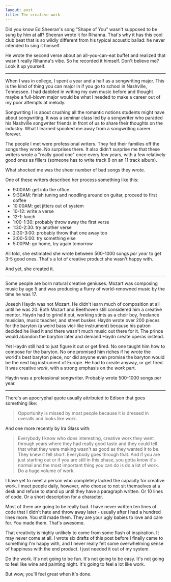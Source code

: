 ```yaml
---
layout: post
title: The creative work
---
```


Did you know Ed Sheeran's song "Shape of You" wasn't supposed to be sung by him at all? Sheeran wrote it for Rihanna. That's why it has this cool club beat that is so wildly different from his typical acoustic ballad: he never intended to sing it himself. 

He wrote the second verse about an all-you-can-eat buffet and realized that wasn't really Rihanna's vibe. So he recorded it himself. Don't believe me? Look it up yourself. 

*** 

When I was in college, I spent a year and a half as a songwriting major. This is the kind of thing you can major in if you go to school in Nashville, Tennessee. I had dabbled in writing my own music before and thought maybe a full-blown major would be what I needed to make a career out of my poor attempts at melody. 

Songwriting I is about crushing all the romantic notions students might have about songwriting. It was a seminar class led by a songwriter who paraded his Nashville songwriter friends in front of us to share their thoughts on the industry. What I learned spooked me away from a songwriting career forever.

The people I met were professional writers. They fed their families off the songs they wrote. No surprises there. It also didn't surprise me that these writers wrote a "really good one" once every few years, with a few relatively good ones as fillers (someone has to write track 8 on an 11 track album). 

What shocked me was the sheer number of bad songs they wrote. 

One of these writers described her process something like this: 

* 9:00AM: get into the office
* 9:30AM: finish tuning and noodling around on guitar, proceed to first coffee
* 10:00AM: get jitters out of system 
* 10-12: write a verse
* 12-1: lunch
* 1:00-1:30: probably throw away the first verse
* 1:30-2:30: try another verse
* 2:30-3:00: probably throw that one away too
* 3:00-5:00: try something else
* 5:00PM: go home, try again tomorrow

All told, she estimated she wrote between 500-1000 songs *per year* to get 3-5 good ones. That's a lot of creative product she wasn't happy with.

And yet, she created it. 

*** 

Some people are born natural creative geniuses. Mozart was composing music by age 5 and was producing a flurry of world-renowned music by the time he was 17. 

Joseph Haydn was not Mozart. He didn't learn much of composition at all until he was 20. Both Mozart and Beethoven still considered him a creative mentor. Haydn had to grind it out, working stints as a choir boy, freelance musician, music teacher, and street busker. Haydn wrote over 200 pieces for the baryton (a weird bass viol-like instrument) because his patron decided he liked it and there wasn't much music out there for it. The prince would abandon the baryton later and demand Haydn create operas instead. 

Yet Haydn still had to just figure it out or get fired. No one taught him how to compose for the baryton. No one promised him riches if he wrote the world's best baryton piece, nor did anyone even promise the baryton would be the next big instrument of Europe. He had to create anyway, or get fired. It was creative *work*, with a strong emphasis on the *work* part. 

Haydn was a professional songwriter. Probably wrote 500-1000 songs per year. 

*** 

There's an apocryphal quote usually attributed to Edison that goes something like: 

> Opportunity is missed by most people because it is dressed in overalls and looks like work. 

And one more recently by Ira Glass with: 

> Everybody I know who does interesting, creative work they went through years where they had really good taste and they could tell that what they were making wasn't as good as they wanted it to be. They knew it fell short. Everybody goes through that. And if you are just starting out or if you are still in this phase, you gotta know it's normal and the most important thing you can do is do a lot of work. Do a huge volume of work.

I have yet to meet a person who completely lacked the capacity for creative work. I meet people daily, however, who choose to not sit themselves at a desk and refuse to stand up until they have a paragraph written. Or 10 lines of code. Or a short description for a character. 

Most of them are going to be really bad. I have never written ten lines of code that I didn't hate and throw away later - usually after I had a hundred lines more. You still made them. They are your ugly babies to love and care for. You made them. That's awesome. 

That creativity is highly unlikely to come from some flash of inspiration. It may never come at all. I wrote six drafts of this post before I finally came to something I'm happy with, and I never really felt some overwhelming sense of happiness with the end product. I just needed it out of my system.

Do the work. It's not going to be fun. It's not going to be easy. It's not going to feel like wine and painting night. It's going to feel a lot like work.

But wow, you'll feel great when it's done.
